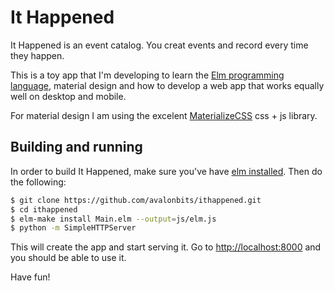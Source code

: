It Happened
===========

It Happened is an event catalog. You creat events and record every time they
happen.

This is a toy app that I'm developing to learn the [Elm programming language][1],
material design and how to develop a web app that works equally well on desktop
and mobile.

For material design I am using the excelent [MaterializeCSS][2] css + js library.


## Building and running
In order to build It Happened, make sure you've have [elm installed][3]. Then
do the following:

```bash
$ git clone https://github.com/avalonbits/ithappened.git
$ cd ithappened
$ elm-make install Main.elm --output=js/elm.js
$ python -m SimpleHTTPServer
```

This will create the app and start serving it. Go to <http://localhost:8000> and
you should be able to use it.

Have fun!

[1]: http://elm-lang.org
[2]: http://materializecss.com
[3]: http://elm-lang.org/install
